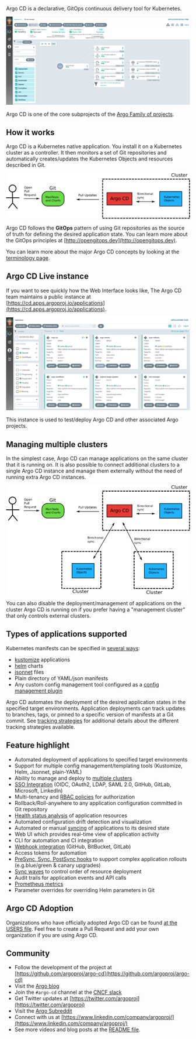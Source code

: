 
Argo CD is a declarative, GitOps continuous delivery tool for Kubernetes.

[![ArgoCD UI example](assets/argocd-ui-example.png)](https://cd.apps.argoproj.io/)

Argo CD is one of the core subprojects of the [Argo Family of projects](https://argoproj.github.io/).

## How it works

Argo CD is a Kubernetes native application. You install it on a Kubernetes cluster as a controller. It then monitors a set of Git repositories and automatically creates/updates the Kubernetes Objects and resources described in Git.

[![how it works](assets/how-it-works.png)](assets/how-it-works.png)

Argo CD follows the **GitOps** pattern of using Git repositories as the source of truth for defining
the desired application state. 
You can learn more about the GitOps principles at [http://opengitops.dev](http://opengitops.dev).

You can learn more about the major Argo CD concepts by looking at
the [terminology page](basics/terminology.md).



## Argo CD Live instance

If you want to see quickly how the Web Interface looks like, The Argo CD team maintains a public instance at [https://cd.apps.argoproj.io/applications](https://cd.apps.argoproj.io/applications).


[![ArgoCD public instance](assets/public-instance.png)](https://cd.apps.argoproj.io/)


This instance is used to test/deploy Argo CD and other associated Argo projects.


## Managing multiple clusters

In the simplest case, Argo CD can manage applications on the same cluster that it is running on. It is also possible to connect additional clusters to a single Argo CD instance and manage them externally without the need of running extra Argo CD instances.

[![multi-cluster](assets/multi-cluster-argocd.png)](assets/multi-cluster-argocd.png)

You can also disable the deployment/management of applications on the cluster Argo CD is running on if you prefer having a "management cluster" that only controls external clusters.

## Types of applications supported

Kubernetes manifests can be specified in [several ways](tools):

* [kustomize](https://kustomize.io) applications
* [helm](https://helm.sh) charts
* [jsonnet](https://jsonnet.org) files
* Plain directory of YAML/json manifests
* Any custom config management tool configured as a [config management plugin](tools/plugins.md)

Argo CD automates the deployment of the desired application states in the specified target environments.
Application deployments can track updates to branches, tags, or pinned to a specific version of
manifests at a Git commit. See [tracking strategies](syncing/tracking.md) for additional
details about the different tracking strategies available.

## Feature highlight

* Automated deployment of applications to specified target environments
* Support for multiple config management/templating tools (Kustomize, Helm, Jsonnet, plain-YAML)
* Ability to manage and deploy to [multiple clusters](basics/clusters/external.md)
* [SSO Integration](operations/sso/overview.md) (OIDC, OAuth2, LDAP, SAML 2.0, GitHub, GitLab, Microsoft, LinkedIn)
* Multi-tenancy and [RBAC policies](rbac) for authorization
* Rollback/Roll-anywhere to any application configuration committed in Git repository
* [Health status analysis](syncing/health.md) of application resources
* Automated configuration drift detection and visualization
* Automated or manual [syncing](syncing/index.md) of applications to its desired state
* Web UI which provides real-time view of application activity
* CLI for automation and CI integration
* [Webhook integration](syncing/git_webhooks.md) (GitHub, BitBucket, GitLab)
* Access tokens for automation
* [PreSync, Sync, PostSync hooks](syncing/hooks.md) to support complex application rollouts (e.g.blue/green & canary upgrades)
* [Sync waves](syncing/waves.md) to control order of resource deployment
* Audit trails for application events and API calls
* [Prometheus metrics](operations/metrics.md)
* Parameter overrides for overriding Helm parameters in Git


## Argo CD Adoption

Organizations who have officially adopted Argo CD can be found [at the USERS file](https://github.com/argoproj/argo-cd/blob/master/USERS.md). Feel free to create a Pull Request and add your own organization if you are using Argo CD.  

## Community 

* Follow the development of the project at [https://github.com/argoproj/argo-cd](https://github.com/argoproj/argo-cd)
* Visit the [Argo blog](https://blog.argoproj.io/)
* Join the `#argo-cd` channel at the [CNCF slack](https://argoproj.github.io/community/join-slack/) 
* Get Twitter updates at [https://twitter.com/argoproj](https://twitter.com/argoproj)
* Visit the [Argo Subreddit](https://www.reddit.com/r/argoproj/)
* Connect with us at [https://www.linkedin.com/company/argoproj/](https://www.linkedin.com/company/argoproj/)
* See more videos and blog posts at the [README file](https://github.com/argoproj/argo-cd/#blogs-and-presentations).